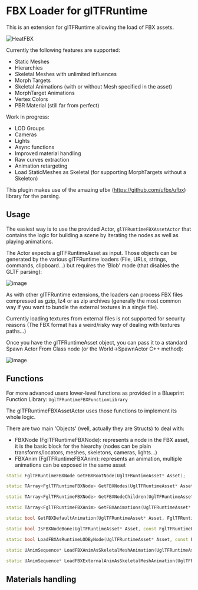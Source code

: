# FBX Loader for glTFRuntime

This is an extension for glTFRuntime allowing the load of FBX assets.

![HeatFBX](https://github.com/rdeioris/glTFRuntimeFBX/assets/2234592/ba4ec16f-f5b7-4f31-8136-c5ad16ddab08)

Currently the following features are supported:

* Static Meshes
* Hierarchies
* Skeletal Meshes with unlimited influences
* Morph Targets
* Skeletal Animations (with or without Mesh specified in the asset)
* MorphTarget Animations
* Vertex Colors
* PBR Material (still far from perfect)

Work in progress:

* LOD Groups
* Cameras
* Lights
* Async functions
* Improved material handling
* Raw curves extraction
* Animation retargeting
* Load StaticMeshes as Skeletal (for supporting MorphTargets without a Skeleton)

This plugin makes use of the amazing ufbx (https://github.com/ufbx/ufbx) library for the parsing.

## Usage

The easiest way is to use the provided Actor, ```glTFRuntimeFBXAssetActor``` that contains the logic for building a scene by iterating the nodes as well as playing animations.

The Actor expects a glTFRuntimeAsset as input. Those objects can be generated by the various glTFRuntime loaders (File, URLs, strings, commands, clipboard...) but requires the 'Blob' mode (that disables the GLTF parsing):

![image](https://github.com/rdeioris/glTFRuntimeFBX/assets/2234592/740944ae-df2b-4221-8421-5cf2523e599f)

As with other glTFRuntime extensions, the loaders can process FBX files compressed as gzip, lz4 or as zip archives (generally the most common way if you want to bundle the external textures in a single file).

Currently loading textures from external files is not supported for security reasons (The FBX format has a weird/risky way of dealing with textures paths...)

Once you have the glTFRuntimeAsset object, you can pass it to a standard Spawn Actor From Class node (or the World->SpawnActor C++ method):

![image](https://github.com/rdeioris/glTFRuntimeFBX/assets/2234592/1fd957de-f119-475d-8110-de77cd0abb48)

## Functions

For more advanced users lower-level functions as provided in a Blueprint Function Library: ```UglTFRuntimeFBXFunctionLibrary```

The glTFRuntimeFBXAssetActor uses those functions to implement its whole logic.

There are two main 'Objects' (well, actually they are Structs) to deal with:

* FBXNode (FglTFRuntimeFBXNode): represents a node in the FBX asset, it is the basic block for the hiearchy (nodes can be plain transforms/locators, meshes, skeletons, cameras, lights...)
* FBXAnim (FglTFRuntimeFBXAnim): represents an animation, multiple animations can be exposed in the same asset

```cpp
static FglTFRuntimeFBXNode GetFBXRootNode(UglTFRuntimeAsset* Asset);
```

```cpp
static TArray<FglTFRuntimeFBXNode> GetFBXNodes(UglTFRuntimeAsset* Asset);
```

```cpp
static TArray<FglTFRuntimeFBXNode> GetFBXNodeChildren(UglTFRuntimeAsset* Asset, const FglTFRuntimeFBXNode& FBXNode);
```

```cpp
static TArray<FglTFRuntimeFBXAnim> GetFBXAnimations(UglTFRuntimeAsset* Asset);
```

```cpp
static bool GetFBXDefaultAnimation(UglTFRuntimeAsset* Asset, FglTFRuntimeFBXAnim& FBXAnim);
```

```cpp
static bool IsFBXNodeBone(UglTFRuntimeAsset* Asset, const FglTFRuntimeFBXNode& FBXNode);
```

```cpp
static bool LoadFBXAsRuntimeLODByNode(UglTFRuntimeAsset* Asset, const FglTFRuntimeFBXNode& FBXNode, FglTFRuntimeMeshLOD& RuntimeLOD, const FglTFRuntimeMaterialsConfig& StaticMeshMaterialsConfig, const FglTFRuntimeMaterialsConfig& SkeletalMeshMaterialsConfig);
```

```cpp
static UAnimSequence* LoadFBXAnimAsSkeletalMeshAnimation(UglTFRuntimeAsset* Asset, const FglTFRuntimeFBXAnim& FBXAnim, const FglTFRuntimeFBXNode& FBXNode, USkeletalMesh* SkeletalMesh, const FglTFRuntimeSkeletalAnimationConfig& SkeletalAnimationConfig);
```

```cpp
static UAnimSequence* LoadFBXExternalAnimAsSkeletalMeshAnimation(UglTFRuntimeAsset* Asset, const FglTFRuntimeFBXAnim& FBXAnim, USkeletalMesh* SkeletalMesh, const FglTFRuntimeSkeletalAnimationConfig& SkeletalAnimationConfig);
```

## Materials handling

